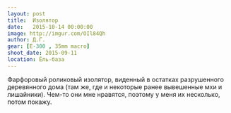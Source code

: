 ```yaml
---
layout: post
title:  Изолятор
date:   2015-10-14 00:00:00
image: http://imgur.com/OIl84Qh
author: Д.Г.
gear: [E-300 , 35mm macro]
shoot_date: 2015-09-11
location: Ёль-база
---
```


Фарфоровый роликовый изолятор, виденный в остатках разрушенного деревянного дома (там же, где и некоторые ранее вывешенные мхи и лишайники). Чем-то они мне нравятся, поэтому у меня их несколько, потом покажу.

